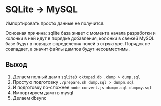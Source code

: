 # SQLite -> MySQL

Импортировать просто данные не получится.

Основная причина: sqlite база живет с момента начала разработки и колонки в ней
идут в порядке добавления, колонки в свежей MySQL базе будут в порядке определения полей
в структуре. Порядок не совпадает, а значит файлы дампов будут несовместимы.

## Выход
 1. Делаем полный дамп
`sqlite3 oktopad.db .dump > dump.sql`
 2. Простую подготовку
 `./prepare.sh dump.sql > dumpm.sql`
 3. И подготовку по-сложнее
 `node convert.js dumpm.sql dumpmy.sql`
 4. Импортируем дамп в mysql
 5. Делаем dbsync
